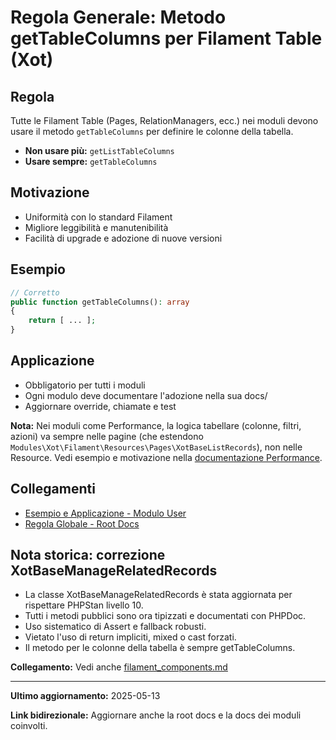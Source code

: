 # Regola Generale: Metodo getTableColumns per Filament Table (Xot)

## Regola
Tutte le Filament Table (Pages, RelationManagers, ecc.) nei moduli devono usare il metodo `getTableColumns` per definire le colonne della tabella.

- **Non usare più:** `getListTableColumns`
- **Usare sempre:** `getTableColumns`

## Motivazione
- Uniformità con lo standard Filament
- Migliore leggibilità e manutenibilità
- Facilità di upgrade e adozione di nuove versioni

## Esempio
```php
// Corretto
public function getTableColumns(): array
{
    return [ ... ];
}
```

## Applicazione
- Obbligatorio per tutti i moduli
- Ogni modulo deve documentare l'adozione nella sua docs/
- Aggiornare override, chiamate e test

**Nota:** Nei moduli come Performance, la logica tabellare (colonne, filtri, azioni) va sempre nelle pagine (che estendono `Modules\Xot\Filament\Resources\Pages\XotBaseListRecords`), non nelle Resource. Vedi esempio e motivazione nella [documentazione Performance](../../Performance/docs/filament-resources.md).

## Collegamenti
- [Esempio e Applicazione - Modulo User](../../../User/docs/filament/FILAMENT_TABLE_COLUMNS.md)
- [Regola Globale - Root Docs](../../../../docs/filament-table-columns.md)

## Nota storica: correzione XotBaseManageRelatedRecords

- La classe XotBaseManageRelatedRecords è stata aggiornata per rispettare PHPStan livello 10.
- Tutti i metodi pubblici sono ora tipizzati e documentati con PHPDoc.
- Uso sistematico di Assert e fallback robusti.
- Vietato l'uso di return impliciti, mixed o cast forzati.
- Il metodo per le colonne della tabella è sempre getTableColumns.

**Collegamento:** Vedi anche [filament_components.md](./filament_components.md)

---

**Ultimo aggiornamento:** 2025-05-13

**Link bidirezionale:** Aggiornare anche la root docs e la docs dei moduli coinvolti.
